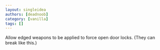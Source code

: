 ```yaml
---
layout: singleidea
authors: [deadnoob]
category: [vanilla]
tags: []
---
```

Allow edged weapons to be applied to force open door locks. (They can break like this.)
